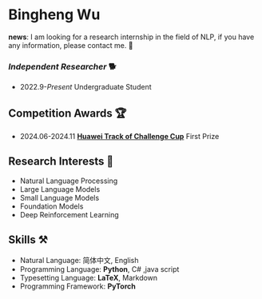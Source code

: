 <!-- <img align="right" src="https://github-readme-stats.vercel.app/api?username=LoserCheems&show_icons=true&theme=transparent&hide_title=true&hide_rank=true" /> -->


# Bingheng Wu

**news**: I am looking for a research internship in the field of NLP, if you have any information, please contact me. 📧

### *Independent Researcher* 🐕

- 2022.9-*Present* Undergraduate Student


## Competition Awards 🏆

- 2024.06-2024.11 **[Huawei Track of Challenge Cup](https://competition.huaweicloud.com/information/1000042047/introduction)** First Prize


## Research Interests 🔭

- Natural Language Processing
- Large Language Models
- Small Language Models
- Foundation Models
- Deep Reinforcement Learning


## Skills ⚒️

- Natural Language: 简体中文, English
- Programming Language: **Python**, C# ,java script
- Typesetting Language: **LaTeX**, Markdown
- Programming Framework: **PyTorch**
